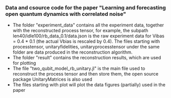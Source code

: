 ### Data and csource code for the paper "Learning and forecasting open quantum dynamics with correlated noise"

- The folder "experiment_data" contains all the experiment data, together with the reconstructed process tensor, for example, the subpath len40/idle100/rb_data_0.1/data.json is the raw experiment data for Vibas = 0.4 * 0.1 (the actual Vbias is rescaled by 0.4). The files starting with processtensor, unitaryfidelities, unitaryprocesstensor under the same folder are data produced in the reconstruction algorithm.
- The folder "result" contains the reconstruction results, which are used for plotting
- The file "two_qubit_model_rb_unitary.jl" is the main file used to reconstruct the process tensor and then store them, the open source package UnitaryMatrices is also used 
- The files starting with plot will plot the data figures (partially) used in the paper